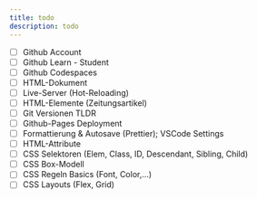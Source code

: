 ```yaml
---
title: todo
description: todo
---
```


- [ ] Github Account
- [ ] Github Learn - Student 
- [ ] Github Codespaces
- [ ] HTML-Dokument
- [ ] Live-Server (Hot-Reloading)
- [ ] HTML-Elemente (Zeitungsartikel)
- [ ] Git Versionen TLDR
- [ ] Github-Pages Deployment
- [ ] Formattierung & Autosave (Prettier); VSCode Settings
- [ ] HTML-Attribute
- [ ] CSS Selektoren (Elem, Class, ID, Descendant, Sibling, Child)
- [ ] CSS Box-Modell
- [ ] CSS Regeln Basics (Font, Color,...)
- [ ] CSS Layouts (Flex, Grid)
